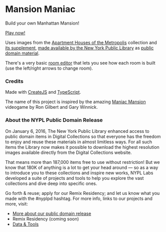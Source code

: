 # Mansion Maniac

Build your own Manhattan Mansion!

[Play now!](http://publicdomain.nypl.org/mansion-maniac/)

Uses images from the [Apartment Houses of the Metropolis](http://digitalcollections.nypl.org/collections/apartment-houses-of-the-metropolis#/?tab=about) collection and [its supplement](http://digitalcollections.nypl.org/collections/supplement-to-apartment-houses-of-the-metropolis#/?tab=about), [made available by the New York Public Library](http://publicdomain.nypl.org) as [public domain material](https://en.wikipedia.org/wiki/Public_domain).

There's a very basic [room editor](http://publicdomain.nypl.org/mansion-maniac/editor.html) that lets you see how each room is built (use the left/right arrows to change room).

### Credits

Made with [CreateJS](http://createjs.com/) and [TypeScript](http://typescriptlang.org/).

The name of this project is inspired by the amazing [Maniac Mansion](https://en.wikipedia.org/wiki/Maniac_Mansion) videogame by Ron Gilbert and Gary Winnick.

### About the NYPL Public Domain Release

On January 6, 2016, The New York Public Library enhanced access to public domain items in Digital Collections so that everyone has the freedom to enjoy and reuse these materials in almost limitless ways. For all such items the Library now makes it possible to download the highest resolution images available directly from the Digital Collections website. 

That means more than 187,000 items free to use without restriction! But we know that 180K of anything is a lot to get your head around — so as a way to introduce you to these collections and inspire new works, NYPL Labs developed a suite of projects and tools to help you explore the vast collections and dive deep into specific ones. 

Go forth & reuse; apply for our Remix Residency; and let us know what you made with the #nyplpd hashtag. For more info, links to our projects and more, visit:

- [More about our public domain release](http://publicdomain.nypl.org)
- Remix Residency (coming soon)
- [Data & Tools](https://github.com/NYPL-publicdomain/data-and-utilities)

